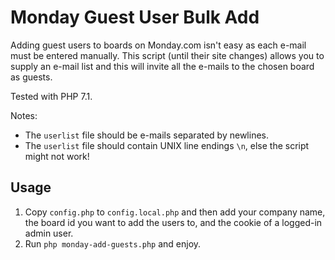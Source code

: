 Monday Guest User Bulk Add
==========================

Adding guest users to boards on Monday.com isn't easy as each e-mail must be
entered manually.
This script (until their site changes) allows you to supply an e-mail list and
this will invite all the e-mails to the chosen board as guests.

Tested with PHP 7.1.

Notes:
  - The `userlist` file should be e-mails separated by newlines.
  - The `userlist` file should contain UNIX line endings `\n`, else the script
    might not work!

Usage
-----

1. Copy `config.php` to `config.local.php` and then add your company name,
the board id you want to add the users to, and the cookie of a logged-in admin
user.
2. Run `php monday-add-guests.php` and enjoy.
